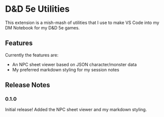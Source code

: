 # D&D 5e Utilities

This extension is a mish-mash of utilities that I use to make VS Code into my DM Notebook for my D&D 5e games. 

## Features

Currently the features are:
 - An NPC sheet viewer based on JSON character/monster data
 - My preferred markdown styling for my session notes


## Release Notes

### 0.1.0

Initial release! Added the NPC sheet viewer and my markdown styling.
